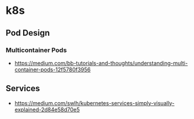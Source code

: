 # k8s

## Pod Design
### Multicontainer Pods
* https://medium.com/bb-tutorials-and-thoughts/understanding-multi-container-pods-12f5780f3956
## Services
* https://medium.com/swlh/kubernetes-services-simply-visually-explained-2d84e58d70e5
